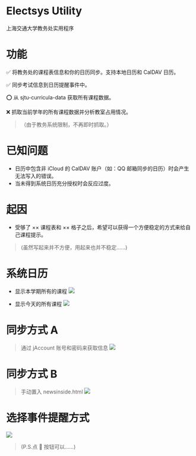 # Electsys Utility

上海交通大学教务处实用程序

# 功能

✅ 将教务处的课程表信息和你的日历同步。支持本地日历和 CalDAV 日历。

✅ 同步考试信息到日历提醒事件中。

⭕️ 从 sjtu-curricula-data 获取所有课程数据。

❌ 抓取当前学年的所有课程数据并分析教室占用情况。
> （由于教务系统限制，不再即时抓取。）

# 已知问题

* 日历中包含非 iCloud 的 CalDAV 账户（如：QQ 邮箱同步的日历）时会产生无法写入的错误。
* 当未得到系统日历充分授权时会反应过度。

# 起因
* 受够了 ×× 课程表和 ×× 格子之后，希望可以获得一个方便稳定的方式来给自己课程提示。
> (虽然写起来并不方便，用起来也并不稳定……)

# 系统日历
* 显示本学期所有的课程
![](https://raw.githubusercontent.com/yuxiqian/Electsys-Utility/master/Electsys%20Utility/Screenshots/系统日历1.PNG)

* 显示今天的所有课程
![](https://raw.githubusercontent.com/yuxiqian/Electsys-Utility/master/Electsys%20Utility/Screenshots/系统日历2.PNG)


# 同步方式 A
> 通过 jAccount 账号和密码来获取信息
![](https://raw.githubusercontent.com/yuxiqian/Electsys-Utility/master/Electsys%20Utility/Screenshots/登录界面.png)

# 同步方式 B
> 手动置入 newsinside.html
![](https://raw.githubusercontent.com/yuxiqian/Electsys-Utility/master/Electsys%20Utility/Screenshots/手动置入页面.png)

# 选择事件提醒方式
![](https://raw.githubusercontent.com/yuxiqian/Electsys-Utility/master/Electsys%20Utility/Screenshots/同步页面.png)
> (P.S.点 🎲 按钮可以……)
